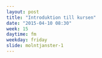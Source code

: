 ```yaml
---
layout: post
title: "Introduktion till kursen"
date: "2015-04-10 08:30"
week: 15
daytime: fm
weekday: friday
slide: molntjanster-1
---
```

